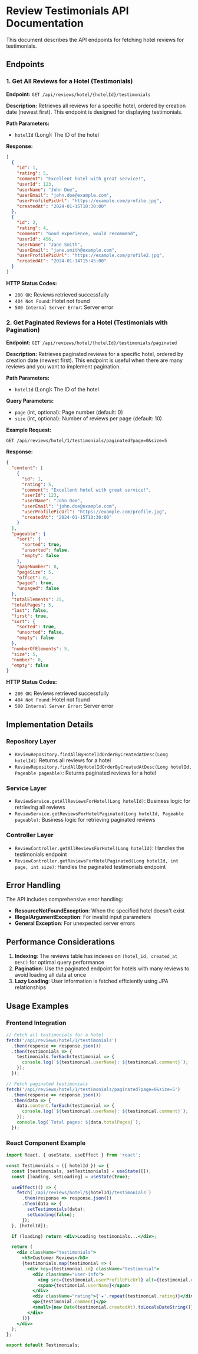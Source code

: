 # Review Testimonials API Documentation

This document describes the API endpoints for fetching hotel reviews for testimonials.

## Endpoints

### 1. Get All Reviews for a Hotel (Testimonials)

**Endpoint:** `GET /api/reviews/hotel/{hotelId}/testimonials`

**Description:** Retrieves all reviews for a specific hotel, ordered by creation date (newest first). This endpoint is designed for displaying testimonials.

**Path Parameters:**
- `hotelId` (Long): The ID of the hotel

**Response:**
```json
[
  {
    "id": 1,
    "rating": 5,
    "comment": "Excellent hotel with great service!",
    "userId": 123,
    "userName": "John Doe",
    "userEmail": "john.doe@example.com",
    "userProfilePicUrl": "https://example.com/profile.jpg",
    "createdAt": "2024-01-15T10:30:00"
  },
  {
    "id": 2,
    "rating": 4,
    "comment": "Good experience, would recommend",
    "userId": 456,
    "userName": "Jane Smith",
    "userEmail": "jane.smith@example.com",
    "userProfilePicUrl": "https://example.com/profile2.jpg",
    "createdAt": "2024-01-14T15:45:00"
  }
]
```

**HTTP Status Codes:**
- `200 OK`: Reviews retrieved successfully
- `404 Not Found`: Hotel not found
- `500 Internal Server Error`: Server error

### 2. Get Paginated Reviews for a Hotel (Testimonials with Pagination)

**Endpoint:** `GET /api/reviews/hotel/{hotelId}/testimonials/paginated`

**Description:** Retrieves paginated reviews for a specific hotel, ordered by creation date (newest first). This endpoint is useful when there are many reviews and you want to implement pagination.

**Path Parameters:**
- `hotelId` (Long): The ID of the hotel

**Query Parameters:**
- `page` (int, optional): Page number (default: 0)
- `size` (int, optional): Number of reviews per page (default: 10)

**Example Request:**
```
GET /api/reviews/hotel/1/testimonials/paginated?page=0&size=5
```

**Response:**
```json
{
  "content": [
    {
      "id": 1,
      "rating": 5,
      "comment": "Excellent hotel with great service!",
      "userId": 123,
      "userName": "John Doe",
      "userEmail": "john.doe@example.com",
      "userProfilePicUrl": "https://example.com/profile.jpg",
      "createdAt": "2024-01-15T10:30:00"
    }
  ],
  "pageable": {
    "sort": {
      "sorted": true,
      "unsorted": false,
      "empty": false
    },
    "pageNumber": 0,
    "pageSize": 5,
    "offset": 0,
    "paged": true,
    "unpaged": false
  },
  "totalElements": 25,
  "totalPages": 5,
  "last": false,
  "first": true,
  "sort": {
    "sorted": true,
    "unsorted": false,
    "empty": false
  },
  "numberOfElements": 5,
  "size": 5,
  "number": 0,
  "empty": false
}
```

**HTTP Status Codes:**
- `200 OK`: Reviews retrieved successfully
- `404 Not Found`: Hotel not found
- `500 Internal Server Error`: Server error

## Implementation Details

### Repository Layer
- `ReviewRepository.findAllByHotelIdOrderByCreatedAtDesc(Long hotelId)`: Returns all reviews for a hotel
- `ReviewRepository.findAllByHotelIdOrderByCreatedAtDesc(Long hotelId, Pageable pageable)`: Returns paginated reviews for a hotel

### Service Layer
- `ReviewService.getAllReviewsForHotel(Long hotelId)`: Business logic for retrieving all reviews
- `ReviewService.getReviewsForHotelPaginated(Long hotelId, Pageable pageable)`: Business logic for retrieving paginated reviews

### Controller Layer
- `ReviewController.getAllReviewsForHotel(Long hotelId)`: Handles the testimonials endpoint
- `ReviewController.getReviewsForHotelPaginated(Long hotelId, int page, int size)`: Handles the paginated testimonials endpoint

## Error Handling

The API includes comprehensive error handling:
- **ResourceNotFoundException**: When the specified hotel doesn't exist
- **IllegalArgumentException**: For invalid input parameters
- **General Exception**: For unexpected server errors

## Performance Considerations

1. **Indexing**: The reviews table has indexes on `(hotel_id, created_at DESC)` for optimal query performance
2. **Pagination**: Use the paginated endpoint for hotels with many reviews to avoid loading all data at once
3. **Lazy Loading**: User information is fetched efficiently using JPA relationships

## Usage Examples

### Frontend Integration

```javascript
// Fetch all testimonials for a hotel
fetch('/api/reviews/hotel/1/testimonials')
  .then(response => response.json())
  .then(testimonials => {
    testimonials.forEach(testimonial => {
      console.log(`${testimonial.userName}: ${testimonial.comment}`);
    });
  });

// Fetch paginated testimonials
fetch('/api/reviews/hotel/1/testimonials/paginated?page=0&size=5')
  .then(response => response.json())
  .then(data => {
    data.content.forEach(testimonial => {
      console.log(`${testimonial.userName}: ${testimonial.comment}`);
    });
    console.log(`Total pages: ${data.totalPages}`);
  });
```

### React Component Example

```jsx
import React, { useState, useEffect } from 'react';

const Testimonials = ({ hotelId }) => {
  const [testimonials, setTestimonials] = useState([]);
  const [loading, setLoading] = useState(true);

  useEffect(() => {
    fetch(`/api/reviews/hotel/${hotelId}/testimonials`)
      .then(response => response.json())
      .then(data => {
        setTestimonials(data);
        setLoading(false);
      });
  }, [hotelId]);

  if (loading) return <div>Loading testimonials...</div>;

  return (
    <div className="testimonials">
      <h3>Customer Reviews</h3>
      {testimonials.map(testimonial => (
        <div key={testimonial.id} className="testimonial">
          <div className="user-info">
            <img src={testimonial.userProfilePicUrl} alt={testimonial.userName} />
            <span>{testimonial.userName}</span>
          </div>
          <div className="rating">{'★'.repeat(testimonial.rating)}</div>
          <p>{testimonial.comment}</p>
          <small>{new Date(testimonial.createdAt).toLocaleDateString()}</small>
        </div>
      ))}
    </div>
  );
};

export default Testimonials;
``` 
